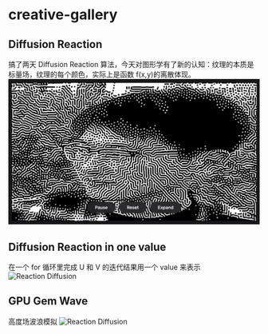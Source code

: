 # creative-gallery

## Diffusion Reaction

搞了两天 Diffusion Reaction 算法，今天对图形学有了新的认知：纹理的本质是标量场，纹理的每个颜色，实际上是函数 f(x,y)的离散体现。
![Reaction Diffusion](/public/thumbnails/spotted.jpg)

## Diffusion Reaction in one value

在一个 for 循环里完成 U 和 V 的迭代结果用一个 value 来表示
![Reaction Diffusion](/public/gif/spotted2.gif)

## GPU Gem Wave

高度场波浪模拟
![Reaction Diffusion](/public/gif/gpugem-wave.gif)
